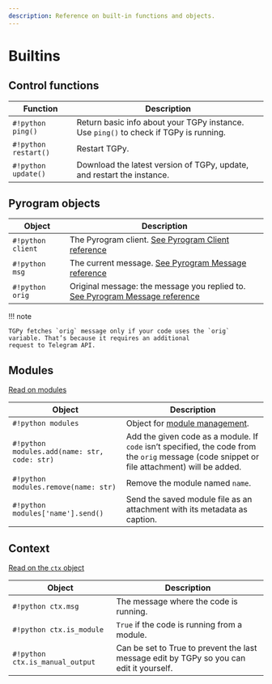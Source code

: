 ```yaml
---
description: Reference on built-in functions and objects.
---
```


# Builtins

## Control functions

| Function             | Description                                                                           |
|----------------------|---------------------------------------------------------------------------------------|
| `#!python ping()`    | Return basic info about your TGPy instance. Use `ping()` to check if TGPy is running. |
| `#!python restart()` | Restart TGPy.                                                                         |
| `#!python update()`  | Download the latest version of TGPy, update, and restart the instance.                |

## Pyrogram objects

| Object            | Description                                                                                                                                                         |
|-------------------|---------------------------------------------------------------------------------------------------------------------------------------------------------------------|
| `#!python client` | The Pyrogram client. [See Pyrogram Client reference](https://docs.pyrogram.org/api/client)                                    |
| `#!python msg`    | The current message. [See Pyrogram Message reference](https://docs.pyrogram.org/api/types/message)                          |
| `#!python orig`   | Original message: the message you replied to. [See Pyrogram Message reference](https://docs.pyrogram.org/api/types/message) |

!!! note

    TGPy fetches `orig` message only if your code uses the `orig` variable. That’s because it requires an additional
    request to Telegram API.

## Modules

[Read on modules](/extensibility/modules/)

| Object                                       | Description                                                                                                |
|----------------------------------------------|------------------------------------------------------------------------------------------------------------|
| `#!python modules`                           | Object for [module management](/extensibility/modules/#manage-modules).                                                 |
| `#!python modules.add(name: str, code: str)` | Add the given code as a module. If `code` isn’t specified, the code from the `orig` message (code snippet or file attachment) will be added. |
| `#!python modules.remove(name: str)`         | Remove the module named `name`.                                                                            |
| `#!python modules['name'].send()`            | Send the saved module file as an attachment with its metadata as caption.                                  |

## Context

[Read on the `ctx` object](../extensibility/context.md)

| Object                          | Description                                                                              |
|---------------------------------|------------------------------------------------------------------------------------------|
| `#!python ctx.msg`              | The message where the code is running.                                                   |
| `#!python ctx.is_module`        | `True` if the code is running from a module.                                             |
| `#!python ctx.is_manual_output` | Can be set to True to prevent the last message edit by TGPy so you can edit it yourself. |
